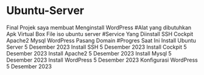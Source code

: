 # Ubuntu-Server
Final Projek saya membuat Menginstall WordPress
#Alat yang dibutuhkan
Apk Virtual Box
File iso ubuntu server
#Service Yang Diinstall
SSH
Cockpit
Apache2
Mysql
WordPress
Pasang Domain
#Progres Saat Ini
Install Ubuntu Server 5 Desember 2023
Install SSH 5 Desember 2023
Install Cockpit 5 Desember 2023
Install Apache2 5 Desember 2023
Install Mysql 5 Desember 2023
Install WordPress 5 Desember 2023
Konfigurasi WordPress 5 Desember 2023
